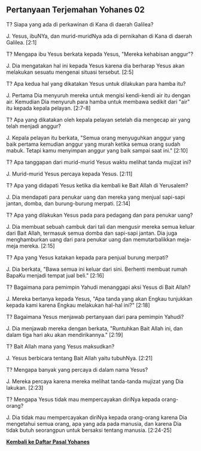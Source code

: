 ## Pertanyaan Terjemahan Yohanes 02 ##

T? Siapa yang ada di perkawinan di Kana di daerah Galilea?

J. Yesus, ibuNYa, dan murid-muridNya ada di pernikahan di Kana di daerah Galilea. [2:1]

T? Mengapa ibu Yesus berkata kepada Yesus, "Mereka kehabisan anggur"?

J. Dia mengatakan hal ini kepada Yesus karena dia berharap Yesus akan melakukan sesuatu mengenai situasi tersebut. [2:5]

T? Apa kedua hal yang dikatakan Yesus untuk dilakukan para hamba itu?

J. Pertama Dia menyuruh mereka untuk mengisi kendi-kendi air itu dengan air. Kemudian Dia menyuruh para hamba untuk membawa sedikit dari "air" itu kepada kepala pelayan. [2:7-8]

T? Apa yang dikatakan oleh kepala pelayan setelah dia mengecap air yang telah menjadi anggur?

J. Kepala pelayan itu berkata, "Semua orang menyuguhkan anggur yang baik pertama kemudian anggur yang murah ketika semua orang sudah mabuk. Tetapi kamu menyimpan anggur yang baik sampai saat ini." [2:10]

T? Apa tanggapan dari murid-murid Yesus waktu melihat tanda mujizat ini?

J. Murid-murid Yesus percaya kepada Yesus. [2:11]

T? Apa yang didapati Yesus ketika dia kembali ke Bait Allah di Yerusalem?

J. Dia mendapati para penukar uang dan mereka yang menjual sapi-sapi jantan, domba, dan burung-burung merpati. [2:14]

T? Apa yang dilakukan Yesus pada para pedagang dan para penukar uang?

J. Dia membuat sebuah cambuk dari tali dan mengusir mereka semua keluar dari Bait Allah, termasuk semua domba dan sapi-sapi jantan. Dia juga menghamburkan uang dari para penukar uang dan memutarbalikkan meja-meja mereka. [2:15]

T? Apa yang Yesus katakan kepada para penjual burung merpati?

J. Dia berkata, "Bawa semua ini keluar dari sini. Berhenti membuat rumah BapaKu menjadi tempat jual beli." [2:16]

T? Bagaimana para pemimpin Yahudi menanggapi aksi Yesus di Bait Allah?

J. Mereka bertanya kepada Yesus, "Apa tanda yang akan Engkau tunjukkan kepada kami karena Engkau melakukan hal-hal ini?" [2:18]

T? Bagaimana Yesus menjawab pertanyaan dari para pemimpin Yahudi?

J. Dia menjawab mereka dengan berkata, "Runtuhkan Bait Allah ini, dan dalam tiga hari aku akan mendirikannya." [2:19]

T? Bait Allah mana yang Yesus maksudkan?

J. Yesus berbicara tentang Bait Allah yaitu tubuhNya. [2:21]

T? Mengapa banyak yang percaya di dalam nama Yesus?

J. Mereka percaya karena mereka melihat tanda-tanda mujizat yang Dia lakukan. [2:23]

T? Mengapa Yesus tidak mau mempercayakan diriNya kepada orang-orang?

J. Dia tidak mau mempercayakan diriNya kepada orang-orang karena Dia mengetahui semua orang, apa yang ada pada manusia, dan karena Dia tidak butuh seorangpun untuk bersaksi tentang manusia. [2:24-25]

__[Kembali ke Daftar Pasal Yohanes](./)__

